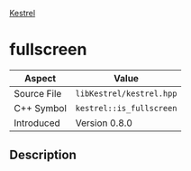 [Kestrel](index.md)
# fullscreen
| Aspect | Value |
| --- | --- |
| Source File | `libKestrel/kestrel.hpp` |
| C++ Symbol | `kestrel::is_fullscreen` |
| Introduced | Version 0.8.0 |
## Description
